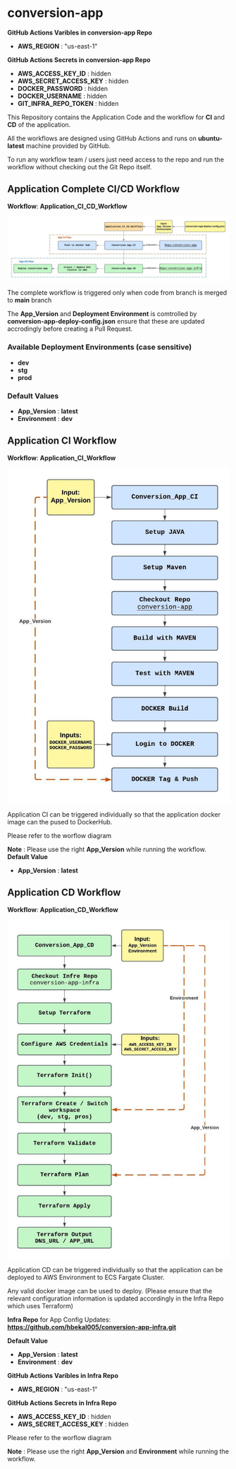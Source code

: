 # conversion-app

**GitHub Actions Varibles in conversion-app Repo**
- **AWS_REGION** : "us-east-1"

**GitHub Actions Secrets in conversion-app Repo**
- **AWS_ACCESS_KEY_ID** : hidden
- **AWS_SECRET_ACCESS_KEY** : hidden
- **DOCKER_PASSWORD** : hidden
- **DOCKER_USERNAME** : hidden
- **GIT_INFRA_REPO_TOKEN** : hidden

This Repository contains the Application Code and the workflow for **CI** and **CD** of the application.

All the workflows are designed using GitHub Actions and runs on **ubuntu-latest** machine provided by GitHub.

To run any workflow team / users just need access to the repo and run the workflow without checking out the Git Repo itself.

## Application Complete CI/CD Workflow

**Workflow**: **Application_CI_CD_Workflow**

![Complete_CI_CD_Workflow](images/App_CI_CD_Workflow.jpeg)


The complete workflow is triggered only when code from branch is merged to **main** branch

The **App_Version** and **Deployment Environment** is comtrolled by **conversion-app-deploy-config.json** ensure that these are updated accrodingly before creating a Pull Request.


### Available Deployment Environments (case sensitive)
- **dev**
- **stg**
- **prod**

### Default Values
- **App_Version** : **latest**
- **Environment** : **dev**

## Application CI Workflow

**Workflow**: **Application_CI_Workflow**

![Complete_CI_Workflow](images/App_CI_Workflow.jpeg)

Application CI can be triggered individually so that the application docker image can the pused to DockerHub.

Please refer to the worflow diagram

**Note** : Please use the right **App_Version** while running the workflow.
**Default Value** 
- **App_Version** : **latest**


## Application CD Workflow

**Workflow**: **Application_CD_Workflow**

![Complete_CI_Workflow](images/App_CD_Workflow.jpeg)

Application CD can be triggered individually so that the application can be deployed to AWS Environment to ECS Fargate Cluster. 

Any valid docker image can be used to deploy. (Please ensure that the relevant configuration information is updated accordingly in the Infra Repo which uses Terraform)

**Infra Repo** for App Config Updates: **https://github.com/hbekal005/conversion-app-infra.git**

**Default Value**
- **App_Version** : **latest**
- **Environment** : **dev**

**GitHub Actions Varibles in Infra Repo**
- **AWS_REGION** : "us-east-1"

**GitHub Actions Secrets in Infra Repo**
- **AWS_ACCESS_KEY_ID** : hidden
- **AWS_SECRET_ACCESS_KEY** : hidden


Please refer to the worflow diagram

**Note** : Please use the right **App_Version** and **Environment** while running the workflow.
